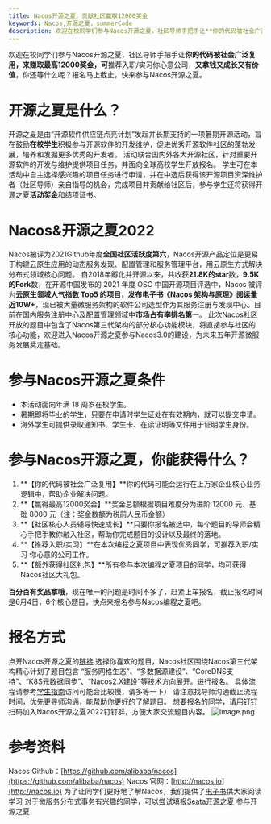 ```yaml
---
title: Nacos开源之夏，贡献社区赢取12000奖金
keywords: Nacos,开源之夏，summerCode
description: 欢迎在校同学们参与Nacos开源之夏，社区导师手把手让**你的代码被社会广泛复用，来赚取最高12000奖金，可**推荐入职/实习你心意公司，**又拿钱又成长又有价值**，你还等什么呢？报名马上截止，快来参与Nacos开源之夏。
---
```

欢迎在校同学们参与Nacos开源之夏，社区导师手把手让**你的代码被社会广泛复用，来赚取最高12000奖金，可**推荐入职/实习你心意公司，**又拿钱又成长又有价值**，你还等什么呢？报名马上截止，快来参与Nacos开源之夏。
# 开源之夏是什么？
开源之夏是由“开源软件供应链点亮计划”发起并长期支持的一项暑期开源活动，旨在鼓励**在校学生**积极参与开源软件的开发维护，促进优秀开源软件社区的蓬勃发展，培养和发掘更多优秀的开发者。
活动联合国内外各大开源社区，针对重要开源软件的开发与维护提供项目任务，并面向全球高校学生开放报名。
学生可在本活动中自主选择感兴趣的项目任务进行申请，并在中选后获得该开源项目资深维护者（社区导师）亲自指导的机会，完成项目并贡献给社区后，参与学生还将获得开源之夏**活动奖金**和结项证书。
# Nacos&开源之夏2022
Nacos被评为2021Github年度**全国社区活跃度第六**，Nacos开源产品定位是更易于构建云原生应用的动态服务发现、配置管理和服务管理平台，用云原生方式解决分布式领域核心问题。
自2018年孵化并开源以来，共收获**21.8K的star**数，**9.5K的Fork**数，在开源中国发布的 2021 年度 OSC 中国开源项目评选中，Nacos 被评为**云原生领域人气指数 Top5 **的项目，发布电子书《Nacos 架构与原理》阅读量近**10W+**，现已被大量微服务架构的软件公司选型作为其服务注册与发现中心。目前在国内服务注册中心及配置管理领域中**市场占有率排名第一**。
此次Nacos社区开放的题目中包含了Nacos第三代架构的部分核心功能模块，将直接参与社区的核心功能，欢迎进入Nacos开源之夏参与Nacos3.0的建设，为未来五年开源微服务发展奠定基础。
# 参与Nacos开源之夏条件

- 本活动面向年满 18 周岁在校学生。
- 暑期即将毕业的学生，只要在申请时学生证处在有效期内，就可以提交申请。
- 海外学生可提供录取通知书、学生卡、在读证明等文件用于证明学生身份。
# 参与Nacos开源之夏，你能获得什么？

1. **【你的代码被社会广泛复用】**你的代码可能会运行在上万家企业核心业务逻辑中，帮助企业解决问题。
1. **【赢得最高12000奖金】**奖金总额根据项目难度分为进阶 12000 元、基础 8000 元（注：奖金数额为税前人民币金额）
1. **【社区核心人员辅导快速成长】**只要你报名被选中，每个题目的导师会精心手把手教你融入社区，帮助你完成题目的设计以及最终的落地。
1. **【推荐入职/实习】**在本次编程之夏项目中表现优秀同学，可推荐入职/实习 你心意的公司工作。
1. **【额外获得社区礼包】**所有参与本次编程之夏项目的同学，均可获得Nacos社区大礼包。

**百分百有奖品拿哦**，现在唯一的问题是时间不多了，赶紧上车报名，截止报名时间是6月4日，6个核心题目，快点来报名参与Nacos编程之夏吧。
# 报名方式
点开Nacos开源之夏的[链接](https://summer-ospp.ac.cn/#/org/orgdetail/ab188e59-fab8-468f-bc89-bdc2bd8b5e64/ ) 选择你喜欢的题目，Nacos社区围绕Nacos第三代架构精心计划了题目包含 “服务网格生态”、“多数据源建设”、“CoreDNS支持”、“K8S元数据同步”、“Nacos2.X建设”等技术方向展开。进行报名。
具体流程请参考[学生指南]()访问可能会比较慢，请多等一下）
请注意找导师沟通截止流程时间，优先更导师沟通，能帮助你更好的了解题目。
想要报名的同学，请用钉钉扫码加入Nacos开源之夏2022钉钉群，方便大家交流题目内容。
![image.png](https://intranetproxy.alipay.com/skylark/lark/0/2022/png/11189/1652672158622-1a7de1a7-71da-4e80-aae9-13c6e5da821a.png#clientId=u35054081-9c85-4&crop=0&crop=0&crop=1&crop=1&from=paste&height=617&id=u3760c18e&margin=%5Bobject%20Object%5D&name=image.png&originHeight=1632&originWidth=1180&originalType=binary&ratio=1&rotation=0&showTitle=false&size=567452&status=done&style=none&taskId=uef4eb68f-7e3e-4666-9a58-75d730e5cee&title=&width=446)
# 参考资料
Nacos Github：[https://github.com/alibaba/nacos](https://github.com/alibaba/nacos)
Nacos 官网：[http://nacos.io](http://nacos.io)
为了让同学们更好地了解Nacos，我们提供了[电子书](https://www.yuque.com/nacos/ebook)供大家阅读学习
对于微服务分布式事务有兴趣的同学，可以尝试填报[Seata开源之夏](https://mp.weixin.qq.com/s?__biz=Mzg2MTI2NDk2OQ==&tempkey=MTE2NV9GNy9EWjczbFo5MkFoUCtXNWxnSEVlOXVicGREUHdDQXRVSW5NcTIwSWlhdE5BN2ltQUdBZWJNY050dzBaYXNKY0tBY1NEQ0VVbXpDNE9FMmg0eDBjUlZ0YWtlQ2lyZ2xrZEFfa0drQVFnaXRNUnYwSmZtMHZTTG0wRWdieTJwd3E2dlpTNE5EQzd0V0xiMlhEcjZSMl91WXB5by1Eb3ViX1VSektnfn4%3D&chksm=4e188949796f005f87426542ac16c92bcdbb1248e8e9037afce0578920abd2dbf50d70553d5f&mpshare=1&srcid=0516E1M5ZS8oOWMl6bsdw8y0&sharer_sharetime=1652684375116&sharer_shareid=8056836193d95a1bb0631fa63ab5cc6a&from=singlemessage&scene=1&subscene=10000&clicktime=1652684382&enterid=1652684382&sessionid=0&ascene=1&realreporttime=1652684382988&forceh5=1&devicetype=android-30&version=280016f8&nettype=WIFI&abtest_cookie=AAACAA%3D%3D&lang=zh_CN&exportkey=Af09sJIUNjyWxPx5MSjG0ws%3D&pass_ticket=Ya0UtGtqSRfT4xcALdBO4s67oKTP%2FA3goUGjkSf4jSEBSJD%2FW0YVQqHwZQ5v0D%2FY&wx_header=3) 参与开源之夏
 

